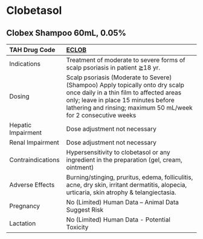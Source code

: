 # Clobetasol

## Clobex Shampoo 60mL, 0.05%

| TAH Drug Code      | [**ECLOB**](https://www.tahsda.org.tw/drugs/hissearch.php?drug_code=ECLOB)                                                                                                                                                         |
|:-------------------|:-----------------------------------------------------------------------------------------------------------------------------------------------------------------------------------------------------------------------------------|
| Indications        | Treatment of moderate to severe forms of scalp psoriasis in patient ≧18 yr.                                                                                                                                                        |
| Dosing             | Scalp psoriasis (Moderate to Severe) (Shampoo) Apply topically onto dry scalp once daily in a thin film to affected areas only; leave in place 15 minutes before lathering and rinsing; maximum 50 mL/week for 2 consecutive weeks |
| Hepatic Impairment | Dose adjustment not necessary                                                                                                                                                                                                      |
| Renal Impairment   | Dose adjustment not necessary                                                                                                                                                                                                      |
| Contraindications  | Hypersensitivity to clobetasol or any ingredient in the preparation (gel, cream, ointment)                                                                                                                                         |
| Adverse Effects    | Burning/stinging, pruritus, edema, folliculitis, acne, dry skin, irritant dermatitis, alopecia, urticaria, skin atrophy & telangiectasia.                                                                                          |
| Pregnancy          | No (Limited) Human Data – Animal Data Suggest Risk                                                                                                                                                                                 |
| Lactation          | No (Limited) Human Data - Potential Toxicity                                                                                                                                                                                       |

